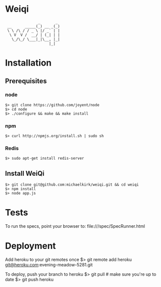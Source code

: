 Weiqi
=====
                   _       _ 
     __      _____(_) __ _(_)
     \ \ /\ / / _ \ |/ _` | |
      \ V  V /  __/ | (_| | |
       \_/\_/ \___|_|\__, |_|
                        |_|  


Installation
============

Prerequisites
-------------

### node
    $> git clone https://github.com/joyent/node
    $> cd node
    $> ./configure && make && make install

### npm
    $> curl http://npmjs.org/install.sh | sudo sh

### Redis
    $> sudo apt-get install redis-server


Install WeiQi
-------------

    $> git clone git@github.com:michaelkirk/weiqi.git && cd weiqi
    $> npm install
    $> node app.js

Tests
=====
To run the specs, point your browser to: file://<project directory>/spec/SpecRunner.html

Deployment
==========
Add heroku to your git remotes once
    $> git remote add heroku git@heroku.com:evening-meadow-5281.git

To deploy, push your branch to heroku
    $> git pull # make sure you're up to date
    $> git push heroku


